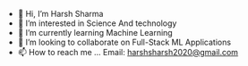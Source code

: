 - 👋 Hi, I’m Harsh Sharma
- 👀 I’m interested in Science And technology 
- 🌱 I’m currently learning Machine Learning 
- 💞️ I’m looking to collaborate on Full-Stack ML Applications
- 📫 How to reach me ... Email: harshsharsh2020@gmail.com

<!---
HarshSharma105/HarshSharma105 is a ✨ special ✨ repository because its `README.md` (this file) appears on your GitHub profile.
You can click the Preview link to take a look at your changes.
--->
